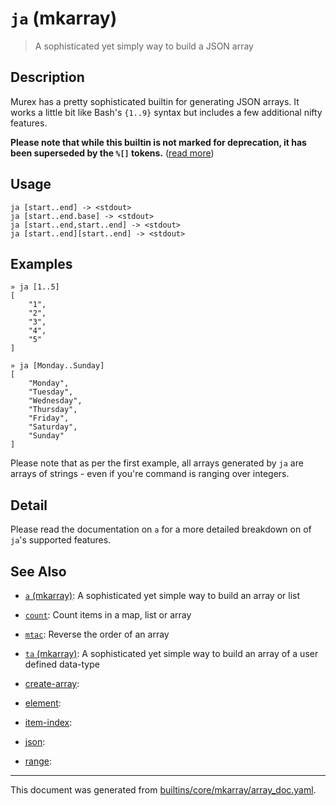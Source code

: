 # `ja` (mkarray)

> A sophisticated yet simply way to build a JSON array

## Description

Murex has a pretty sophisticated builtin for generating JSON arrays.
It works a little bit like Bash's `{1..9}` syntax but includes a few
additional nifty features.

**Please note that while this builtin is not marked for deprecation, it has
been superseded by the `%[]` tokens.** ([read more](../parser/create-array.md))

## Usage

```
ja [start..end] -> <stdout>
ja [start..end.base] -> <stdout>
ja [start..end,start..end] -> <stdout>
ja [start..end][start..end] -> <stdout>
```

## Examples

```
» ja [1..5]
[
    "1",
    "2",
    "3",
    "4",
    "5"
]
```

```
» ja [Monday..Sunday]
[
    "Monday",
    "Tuesday",
    "Wednesday",
    "Thursday",
    "Friday",
    "Saturday",
    "Sunday"
]
```

Please note that as per the first example, all arrays generated by `ja` are
arrays of strings - even if you're command is ranging over integers.

## Detail

Please read the documentation on `a` for a more detailed breakdown on of
`ja`'s supported features.

## See Also

* [`a` (mkarray)](../commands/a.md):
  A sophisticated yet simple way to build an array or list
* [`count`](../commands/count.md):
  Count items in a map, list or array
* [`mtac`](../commands/mtac.md):
  Reverse the order of an array
* [`ta` (mkarray)](../commands/ta.md):
  A sophisticated yet simple way to build an array of a user defined data-type
* [create-array](../commands/create-array.md):
  
* [element](../commands/element.md):
  
* [item-index](../commands/item-index.md):
  
* [json](../commands/json.md):
  
* [range](../commands/range.md):
  

<hr/>

This document was generated from [builtins/core/mkarray/array_doc.yaml](https://github.com/lmorg/murex/blob/master/builtins/core/mkarray/array_doc.yaml).